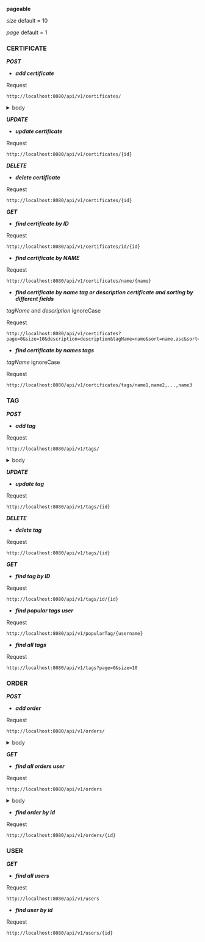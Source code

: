 **pageable**

*size* default = 10

*page* default = 1

### CERTIFICATE

***POST***

* ***add certificate***

Request

    http://localhost:8080/api/v1/certificates/

<details>
<summary>body</summary>

```json
{
  "name": "certificate",
  "description": "description",
  "duration": 10,
  "price": 10,
  "tags": [
    {
      "name": "tag"
    }
  ]
}
```

OR

```json
{
  "name": "certificate",
  "description": "description",
  "duration": 10,
  "price": 10
}
```

OR

```json
{
  "name": "certificate",
  "description": "description",
  "duration": 10,
  "price": 10,
  "tags": [
    {
      "name": "tag2"
    },
    {
      "id": 1,
      "name": "tag1"
    }
  ]
}
```

</details>

***UPDATE***

* ***update certificate***

Request

    http://localhost:8080/api/v1/certificates/{id}

***DELETE***

* ***delete certificate***

Request

    http://localhost:8080/api/v1/certificates/{id}

***GET***

* ***find certificate by ID***

Request

    http://localhost:8080/api/v1/certificates/id/{id}

* ***find certificate by NAME***

Request

    http://localhost:8080/api/v1/certificates/name/{name}

* ***find certificate by name tag or description certificate and sorting by different fields***

*tagName* and *description* ignoreCase

Request

    http://localhost:8080/api/v1/certificates?page=0&size=10&description=description&tagName=name&sort=name,asc&sort=description,desc

* ***find certificate by names tags***

*tagName* ignoreCase

Request

    http://localhost:8080/api/v1/certificates/tags/name1,name2,...,name3

### TAG

***POST***

* ***add tag***

Request

    http://localhost:8080/api/v1/tags/

<details>
<summary>body</summary>

```json
{
  "name": "tag_name"
}
```

</details>

***UPDATE***

* ***update tag***

Request

    http://localhost:8080/api/v1/tags/{id}

***DELETE***

* ***delete tag***

Request

    http://localhost:8080/api/v1/tags/{id}

***GET***

* ***find tag by ID***

Request

    http://localhost:8080/api/v1/tags/id/{id}

* ***find popular tags user***

Request

    http://localhost:8080/api/v1/popularTag/{username}

* ***find all tags***

Request

    http://localhost:8080/api/v1/tags?page=0&size=10

### ORDER

***POST***

* ***add order***

Request

    http://localhost:8080/api/v1/orders/

<details>
<summary>body</summary>

```json
{
  "certificate": {
    "id": 1,
    "name": "name"
  },
  "user": {
    "username": "username"
  }
}
```

</details>

***GET***

* ***find all orders user***

Request

    http://localhost:8080/api/v1/orders

<details>
<summary>body</summary>

```json
{
  "id": 1,
  "first_name": "first_name",
  "second_name": "second_name",
  "username": "username"
}
```

</details>

* ***find order by id***

Request

    http://localhost:8080/api/v1/orders/{id}

### USER

***GET***

* ***find all users***

Request

    http://localhost:8080/api/v1/users

* ***find user by id***

Request

    http://localhost:8080/api/v1/users/{id}
